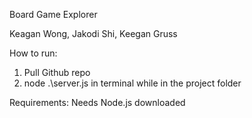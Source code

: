 Board Game Explorer

Keagan Wong, Jakodi Shi, Keegan Gruss

How to run:
1. Pull Github repo
2. node .\server.js in terminal while in the project folder

Requirements:
Needs Node.js downloaded
